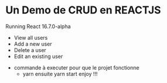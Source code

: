 # Un Demo de CRUD en REACTJS

Running React 16.7.0-alpha

- View all users
- Add a new user
- Delete a user
- Edit an existing user

 * commande à executer pour que le projet fonctionne
    - yarn 
    ensuite 
    yarn start
    enjoy !!!  